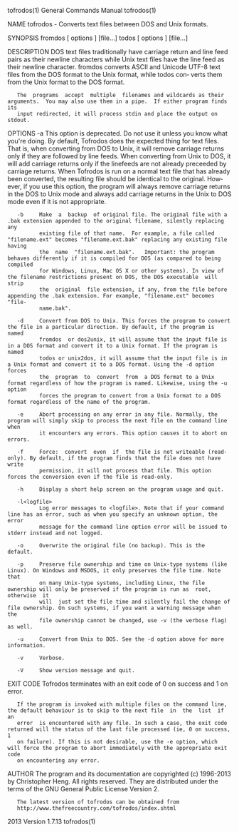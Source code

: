 tofrodos(1)                                                   General Commands Manual                                                  tofrodos(1)

NAME
       tofrodos - Converts text files between DOS and Unix formats.

SYNOPSIS
       fromdos [ options ] [file...]
       todos [ options ] [file...]

DESCRIPTION
       DOS  text files traditionally have carriage return and line feed pairs as their newline characters while Unix text files have the line feed
       as their newline character.  fromdos converts ASCII and Unicode UTF-8 text files from the DOS format to the Unix format, while  todos  con‐
       verts them from the Unix format to the DOS format.

       The  programs  accept  multiple  filenames and wildcards as their arguments.  You may also use them in a pipe.  If either program finds its
       input redirected, it will process stdin and place the output on stdout.

OPTIONS
       -a     This option is deprecated. Do not use it unless you know what you're doing. By default, Tofrodos does the expected  thing  for  text
              files.  That  is,  when  converting from DOS to Unix, it will remove carriage returns only if they are followed by line feeds.  When
              converting from Unix to DOS, it will add carriage returns only if the linefeeds are not already preceeded by carriage returns.  When
              Tofrodos  is run on a normal text file that has already been converted, the resulting file should be identical to the original. How‐
              ever, if you use this option, the program will always remove carriage returns in the DOS  to  Unix  mode  and  always  add  carriage
              returns in the Unix to DOS mode even if it is not appropriate.

       -b     Make  a  backup  of original file. The original file with a .bak extension appended to the original filename, silently replacing any
              existing file of that name.  For example, a file called "filename.ext" becomes "filename.ext.bak" replacing any existing file having
              the  name  "filename.ext.bak".   Important: the program behaves differently if it is compiled for DOS (as compared to being compiled
              for Windows, Linux, Mac OS X or other systems). In view of the filename restrictions present on DOS, the DOS executable  will  strip
              the  original  file extension, if any, from the file before appending the .bak extension. For example, "filename.ext" becomes "file‐
              name.bak".

       -d     Convert from DOS to Unix. This forces the program to convert the file in a particular direction. By default, if the program is named
              fromdos  or dos2unix, it will assume that the input file is in a DOS format and convert it to a Unix format. If the program is named
              todos or unix2dos, it will assume that the input file is in a Unix format and convert it to a DOS format. Using the -d option forces
              the  program  to  convert  from  a DOS format to a Unix format regardless of how the program is named. Likewise, using the -u option
              forces the program to convert from a Unix format to a DOS format regardless of the name of the program.

       -e     Abort processing on any error in any file. Normally, the program will simply skip to process the next file on the command line  when
              it encounters any errors. This option causes it to abort on errors.

       -f     Force:  convert  even  if  the file is not writeable (read-only). By default, if the program finds that the file does not have write
              permission, it will not process that file. This option forces the conversion even if the file is read-only.

       -h     Display a short help screen on the program usage and quit.

       -l<logfile>
              Log error messages to <logfile>. Note that if your command line has an error, such as when you specify an unknown option, the  error
              message for the command line option error will be issued to stderr instead and not logged.

       -o     Overwrite the original file (no backup). This is the default.

       -p     Preserve file ownership and time on Unix-type systems (like Linux). On Windows and MSDOS, it only preserves the file time. Note that
              on many Unix-type systems, including Linux, the file ownership will only be preserved if the program is run as  root,  otherwise  it
              will  just set the file time and silently fail the change of file ownership. On such systems, if you want a warning message when the
              file ownership cannot be changed, use -v (the verbose flag) as well.

       -u     Convert from Unix to DOS. See the -d option above for more information.

       -v     Verbose.

       -V     Show version message and quit.

EXIT CODE
       Tofrodos terminates with an exit code of 0 on success and 1 on error.

       If the program is invoked with multiple files on the command line, the default behaviour is to skip to the next file  in  the  list  if  an
       error  is encountered with any file. In such a case, the exit code returned will the status of the last file processed (ie, 0 on success, 1
       on failure). If this is not desirable, use the -e option, which will force the program to abort immediately with the appropriate exit  code
       on encountering any error.

AUTHOR
       The  program  and  its documentation are copyrighted (c) 1996-2013 by Christopher Heng. All rights reserved. They are distributed under the
       terms of the GNU General Public License Version 2.

       The latest version of tofrodos can be obtained from
       http://www.thefreecountry.com/tofrodos/index.shtml

2013                                                              Version 1.7.13                                                       tofrodos(1)
